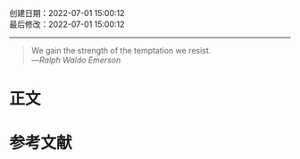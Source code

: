 创建日期：2022-07-01 15:00:12  
最后修改：2022-07-01 15:00:12

- - -
> We gain the strength of the temptation we resist.  
>—<cite>Ralph Waldo Emerson</cite>

# 正文

# 参考文献

